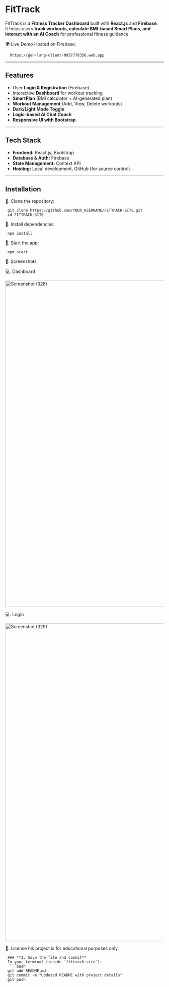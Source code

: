 # FitTrack

FitTrack is a **Fitness Tracker Dashboard** built with **React.js** and **Firebase**.  
It helps users **track workouts, calculate BMI-based Smart Plans, and interact with an AI Coach** for professional fitness guidance.

 🌍 Live Demo Hosted on Firebase:
                    
      https://gen-lang-client-0937770356.web.app

---

## Features
- User **Login & Registration** (Firebase)
- Interactive **Dashboard** for workout tracking
- **SmartPlan** (BMI calculator + AI-generated plan)
- **Workout Management** (Add, View, Delete workouts)
- **Dark/Light Mode Toggle**
- **Logic-based AI Chat Coach**
- **Responsive UI with Bootstrap**

---

## Tech Stack
- **Frontend:** React.js, Bootstrap
- **Database & Auth:** Firebase
- **State Management:** Context API
- **Hosting:** Local development, GitHub (for source control)

---

## Installation

      
🔗. Clone the repository:
  
     git clone https://github.com/YOUR_USERNAME/FITTRACK-SITE.git
     cd FITTRACK-SITE

🔗. Install dependencies:

     npm install

🔗. Start the app:

     npm start
   
🔗. Screenshots

💻. Dashboard
 
<img width="1920" height="1035" alt="Screenshot (328)" src="https://github.com/user-attachments/assets/e348b015-1183-4ebb-b092-924786ff3ba5" />

💻. Login
  


<img width="1920" height="1008" alt="Screenshot (329)" src="https://github.com/user-attachments/assets/2efd909f-e770-4709-b775-6b1d7c76d2bd" />


🔗. License
his project is for educational purposes only.

     ### **3. Save the file and commit**
     In your terminal (inside `fittrack-site`):
      ```bash
     git add README.md
     git commit -m "Updated README with project details"
     git push




